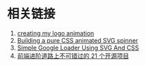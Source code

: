 # 相关链接

1. [creating my logo animation](https://www.cassie.codes/posts/creating-my-logo-animation/)
1. [Building a pure CSS animated SVG spinner](https://glennmccomb.com/articles/building-a-pure-css-animated-svg-spinner/)
1. [Simple Google Loader Using SVG And CSS](https://westonganger.com/posts/simple-google-loader-using-svg-and-css)
1. [前端进阶道路上不可错过的 21 个开源项目](https://mp.weixin.qq.com/s/-8GrPZPTPdaqCwENfRQCoA)
